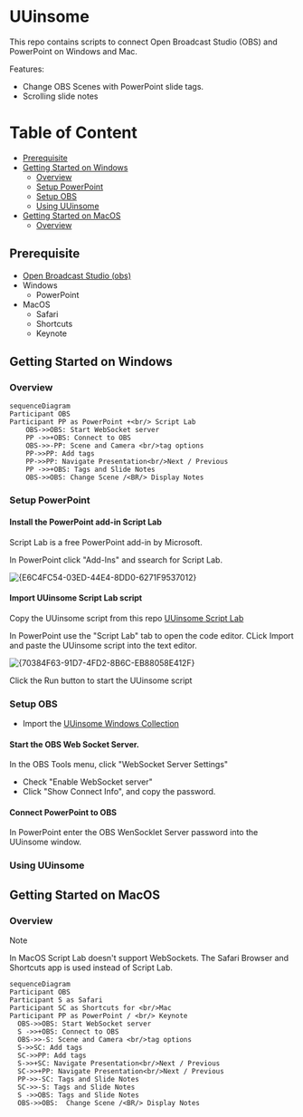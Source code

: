 # UUinsome 
This repo contains scripts to connect Open Broadcast Studio (OBS) and PowerPoint on Windows and Mac.

Features:

  - Change OBS Scenes with PowerPoint slide tags.
  - Scrolling slide notes  
  
# Table of Content
- [Prerequisite](#prerequisite)
- [Getting Started on Windows](#getting-started-on-windows)
  - [Overview](#overview)
  - [Setup PowerPoint](#setup-powerpoint)
  - [Setup OBS](#setup-obs)
  - [Using UUinsome](#using-uuinsome)
- [Getting Started on MacOS](#getting-started-on-macos)
  - [Overview](#overview-1)

## Prerequisite
- [Open Broadcast Studio (obs)](https://obsproject.com/)
- Windows
  - PowerPoint
- MacOS
  - Safari
  - Shortcuts
  - Keynote 

## Getting Started on Windows
### Overview


```mermaid
sequenceDiagram
Participant OBS
Participant PP as PowerPoint +<br/> Script Lab
    OBS->>OBS: Start WebSocket server 
    PP ->>+OBS: Connect to OBS 
    OBS->>-PP: Scene and Camera <br/>tag options
    PP->>PP: Add tags
    PP->>PP: Navigate Presentation<br/>Next / Previous
    PP ->>+OBS: Tags and Slide Notes
    OBS->>OBS: Change Scene /<BR/> Display Notes

```

### Setup PowerPoint
#### Install the PowerPoint add-in Script Lab
Script Lab is a free PowerPoint add-in by Microsoft. 

In PowerPoint click "Add-Ins" and ssearch for Script Lab. 

![{E6C4FC54-03ED-44E4-8DD0-6271F9537012}](https://github.com/user-attachments/assets/6d8b2dd3-18cd-41f8-ba8f-acbef5342282)

#### Import UUinsome Script Lab script
Copy the UUinsome script from this repo [UUinsome Script Lab](https://github.com/UUoocl/UUinsome/blob/main/ScriptLab/UUinsome.txt)

In PowerPoint use the "Script Lab" tab to open the code editor. 
CLick Import and paste the UUinsome script into the text editor. 

![{70384F63-91D7-4FD2-8B6C-EB88058E412F}](https://github.com/user-attachments/assets/5dd86b41-9c44-4d32-a9a9-d7cfaaff8af4)

Click the Run button to start the UUinsome script

### Setup OBS
 - Import the [UUinsome Windows Collection](https://github.com/UUoocl/UUinsome/blob/main/UUinsome_OBS_Collections/UUinsome_Windows_Collection.json)

#### Start the OBS Web Socket Server. 
In the OBS Tools menu, click "WebSocket Server Settings"
 - Check "Enable WebSocket server"
 - Click "Show Connect Info", and copy the password.

#### Connect PowerPoint to OBS

In PowerPoint enter the OBS WenSocklet Server password into the UUinsome window.  

### Using UUinsome

## Getting Started on MacOS

### Overview

> [!NOTE]
> In MacOS Script Lab doesn't support WebSockets. The Safari Browser and Shortcuts app is used instead of Script Lab. 
> 

```mermaid
sequenceDiagram
Participant OBS
Participant S as Safari
Participant SC as Shortcuts for <br/>Mac
Participant PP as PowerPoint / <br/> Keynote
  OBS->>OBS: Start WebSocket server 
  S ->>+OBS: Connect to OBS 
  OBS->>-S: Scene and Camera <br/>tag options
  S->>SC: Add tags
  SC->>PP: Add tags
  S->>+SC: Navigate Presentation<br/>Next / Previous
  SC->>+PP: Navigate Presentation<br/>Next / Previous
  PP->>-SC: Tags and Slide Notes
  SC->>-S: Tags and Slide Notes
  S ->>OBS: Tags and Slide Notes
  OBS->>OBS:  Change Scene /<BR/> Display Notes

```
